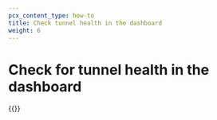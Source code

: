 ```yaml
---
pcx_content_type: how-to
title: Check tunnel health in the dashboard
weight: 6
---
```


# Check for tunnel health in the dashboard

{{<render file="_tunnel-healthchecks-dash.md" productFolder="magic-wan" withParameters="**Magic Transit** > **Tunnel health**" >}}